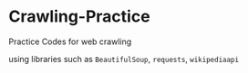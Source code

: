 # Crawling-Practice
Practice Codes for web crawling<br>

using libraries such as `BeautifulSoup`, `requests`, `wikipediaapi`
